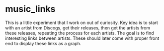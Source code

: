 # music_links

This is a little experiment that I work on out of curiosity. Key idea is to start with an artist from Discogs, get their releases, 
then get the artists from these releases, repeating the process for each artists. The goal is to find interesting links between 
artists. These should later come with proper front end to display these links as a graph.
